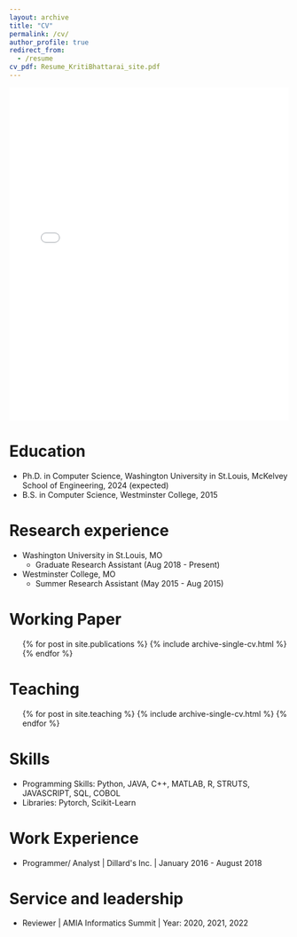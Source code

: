 ```yaml
---
layout: archive
title: "CV"
permalink: /cv/
author_profile: true
redirect_from:
  - /resume
cv_pdf: Resume_KritiBhattarai_site.pdf
---
```


<embed src="{{ page.cv_pdf }}" type="application/pdf" width="100%" height="600px" />

Education
======
* Ph.D. in Computer Science, Washington University in St.Louis, McKelvey School of Engineering, 2024 (expected)
* B.S. in Computer Science, Westminster College, 2015

Research experience
======
* Washington University in St.Louis, MO
  * Graduate Research Assistant (Aug 2018 - Present)
* Westminster College, MO
  * Summer Research Assistant (May 2015 - Aug 2015)

Working Paper
======
  <ul>  
  {% for post in site.publications %}
    {% include archive-single-cv.html %}
  {% endfor %}</ul>



Teaching
======
  <ul>{% for post in site.teaching %}
    {% include archive-single-cv.html %}
  {% endfor %}</ul>


Skills
======
* Programming Skills: Python, JAVA, C++, MATLAB, R, STRUTS, JAVASCRIPT, SQL, COBOL
* Libraries: Pytorch, Scikit-Learn



Work Experience
======
* Programmer/ Analyst | Dillard's Inc. | January 2016 - August 2018

Service and leadership
======
* Reviewer | AMIA Informatics Summit | Year: 2020, 2021, 2022
